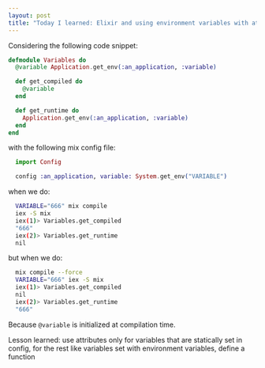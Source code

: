 ```yaml
---
layout: post
title: "Today I learned: Elixir and using environment variables with attributes"
---
```


Considering the following code snippet:

```elixir
defmodule Variables do
  @variable Application.get_env(:an_application, :variable)

  def get_compiled do
    @variable
  end

  def get_runtime do
    Application.get_env(:an_application, :variable)
  end
end
```

with the following mix config file:

```elixir
  import Config

  config :an_application, variable: System.get_env("VARIABLE")
```

when we do:

```bash
  VARIABLE="666" mix compile
  iex -S mix
  iex(1)> Variables.get_compiled
  "666"
  iex(2)> Variables.get_runtime
  nil
```

but when we do:

```bash
  mix compile --force
  VARIABLE="666" iex -S mix
  iex(1)> Variables.get_compiled
  nil
  iex(2)> Variables.get_runtime
  "666"
```

Because `@variable` is initialized at compilation time.

Lesson learned: use attributes only for variables that are statically set in config, for the rest like variables set with environment variables, define a function